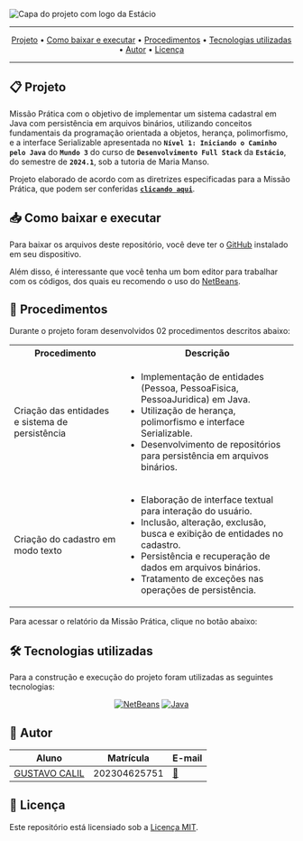 ![Capa do projeto com logo da Estácio](./.github/capa.svg)

<div align="center">

---

[Projeto](#-projeto) • [Como baixar e executar](#-como-baixar-e-executar) • [Procedimentos](#-procedimentos) • [Tecnologias utilizadas](#-tecnologias-utilizadas) • [Autor](#-autor) • [Licença](#-licença)

---

</div>

## 📋 Projeto

Missão Prática com o objetivo de implementar um sistema cadastral em Java com persistência em arquivos binários, utilizando conceitos fundamentais da programação orientada a objetos, herança, polimorfismo, e a interface Serializable apresentada no **`Nível 1: Iniciando o Caminho pelo Java`** do **`Mundo 3`** do curso de **`Desenvolvimento Full Stack`** da **`Estácio`**, do semestre de **`2024.1`**, sob a tutoria de Maria Manso.

Projeto elaborado de acordo com as diretrizes especificadas para a Missão Prática, que podem ser conferidas [**`clicando aqui`**](https://sway.cloud.microsoft/s/rCYHGUtt44OGcxgB/embed).

## 📥 Como baixar e executar

Para baixar os arquivos deste repositório, você deve ter o [GitHub](https://github.com/) instalado em seu dispositivo.

Além disso, é interessante que você tenha um bom editor para trabalhar com os códigos, dos quais eu recomendo o uso do [NetBeans](https://netbeans.apache.org/front/main/download/index.html).

## 🔗 Procedimentos

Durante o projeto foram desenvolvidos 02 procedimentos descritos abaixo:

<table>
  <tr>
    <th>Procedimento</th>
    <th>Descrição</th>
  </tr>
  <tr>
    <td>Criação das entidades e sistema de persistência</td>
    <td>
      <ul>
        <li>Implementação de entidades (Pessoa, PessoaFisica, PessoaJuridica) em Java.</li>
        <li>Utilização de herança, polimorfismo e interface Serializable.</li>
        <li>Desenvolvimento de repositórios para persistência em arquivos binários.</li>
      </ul>
    </td>
  </tr>
  <tr>
    <td>Criação do cadastro em modo texto</td>
    <td>
      <ul>
        <li>Elaboração de interface textual para interação do usuário.</li>
        <li>Inclusão, alteração, exclusão, busca e exibição de entidades no cadastro.</li>
        <li>Persistência e recuperação de dados em arquivos binários.</li>
        <li>Tratamento de exceções nas operações de persistência.</li>
      </ul>
    </td>
  </tr>
</table>

Para acessar o relatório da Missão Prática, clique no botão abaixo:

<div align="center">

</div>

## 🛠 Tecnologias utilizadas

Para a construção e execução do projeto foram utilizadas as seguintes tecnologias:

<div align="center">

[![NetBeans](https://img.shields.io/badge/-NetBeans-1B6AC6?style=for-the-badge&logo=apachenetbeanside&logoColor=white)](https://netbeans.apache.org/front/main/download/index.html)
[![Java](https://img.shields.io/badge/-Java-e82d2c?style=for-the-badge&logo=java&logoColor=white)](https://www.oracle.com/br/java/technologies/downloads/)

</div>

## 👥 Autor

| Aluno                                                  | Matrícula    | E-mail                                      |
| ------------------------------------------------------ | ------------ | ------------------------------------------- |
| [GUSTAVO CALIL](https://github.com/gustavocalil-github) | 202304625751 | [📧](mailto:202304625751@alunos.estacio.br) |

## 📃 Licença

Este repositório está licensiado sob a [Licença MIT](./LICENSE).

<div align=center>

</div>
